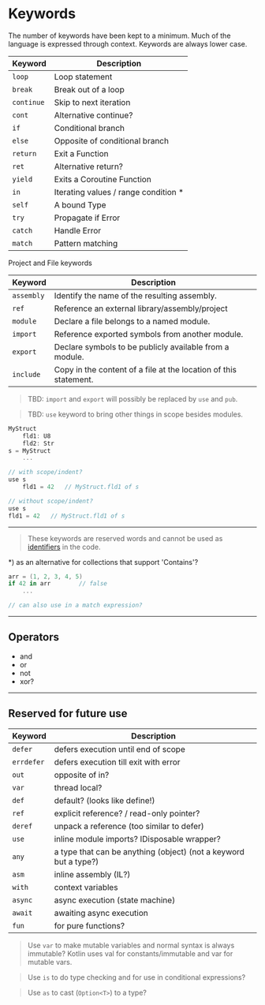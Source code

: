 # Keywords

The number of keywords have been kept to a minimum. Much of the language is expressed through context. Keywords are always lower case.

| Keyword | Description
|--|--
| `loop` | Loop statement
| `break` | Break out of a loop
| `continue` | Skip to next iteration
| `cont` | Alternative continue?
| `if` | Conditional branch
| `else` | Opposite of conditional branch
| `return` | Exit a Function
| `ret` | Alternative return?
| `yield` | Exits a Coroutine Function
| `in` | Iterating values / range condition *
| `self` | A bound Type
| `try` | Propagate if Error
| `catch` | Handle Error
| `match` | Pattern matching

Project and File keywords

| Keyword | Description
|--|--
| `assembly` | Identify the name of the resulting assembly.
| `ref` | Reference an external library/assembly/project
| `module` | Declare a file belongs to a named module.
| `import` | Reference exported symbols from another module.
| `export` | Declare symbols to be publicly available from a module.
| `include` | Copy in the content of a file at the location of this statement.

> TBD: `import` and `export` will possibly be replaced by `use` and `pub`.

> TBD: `use` keyword to bring other things in scope besides modules.

```csharp
MyStruct
    fld1: U8
    fld2: Str
s = MyStruct
    ...

// with scope/indent?
use s
    fld1 = 42   // MyStruct.fld1 of s

// without scope/indent?
use s
fld1 = 42   // MyStruct.fld1 of s
```

---

> These keywords are reserved words and cannot be used as [identifiers](identifiers.md) in the code.

*) as an alternative for collections that support 'Contains'?

```csharp
arr = (1, 2, 3, 4, 5)
if 42 in arr        // false
    ...

// can also use in a match expression?
```

---

## Operators

- and
- or
- not
- xor?

---

## Reserved for future use

Keyword | Description
--|--
`defer` | defers execution until end of scope
`errdefer` | defers execution till exit with error
`out` | opposite of in?
`var` | thread local?
`def` | default? (looks like define!)
`ref` | explicit reference? / read-only pointer?
`deref` | unpack a reference (too similar to defer)
`use` | inline module imports? IDisposable wrapper?
`any` | a type that can be anything (object) (not a keyword but a type?)
`asm` | inline assembly (IL?)
`with` | context variables
`async` | async execution (state machine)
`await` | awaiting async execution
`fun` | for pure functions?

> Use `var` to make mutable variables and normal syntax is always immutable?
Kotlin uses val for constants/immutable and var for mutable vars.

> Use `is` to do type checking and for use in conditional expressions?

> Use `as` to cast (`Option<T>`) to a type?
